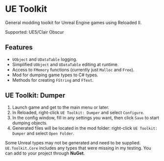 # UE Toolkit
General modding toolkit for Unreal Engine games using Reloaded II.

Supported: UE5/Clair Obscur

## Features
- `UObject` and `UDataTable` logging.
- Simplified `UObject` and `UDataTable` editing at runtime.
- Access to `FMemory` functions (currently just `Malloc` and `Free`).
- Mod for dumping game types to C# types.
- Methods for creating `FString` and `FText`.

## UE Toolkit: Dumper
1. Launch game and get to the main menu or later.
2. In Reloaded, right-click `UE Toolkit: Dumper` and select `Configure`.
3. In the config window, fill in any settings you want, then click `Save` to start dumping objects.
4. Generated files will be located in the mod folder: right-click `UE Toolkit: Dumper` and select `Open Folder`.

Some Unreal types may not be generated and need to be supplied. `UE.Toolkit.Core` includes any types
that were missing in my testing. You can add to your project through **NuGet**.